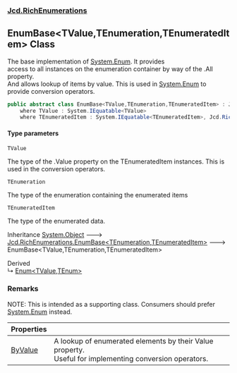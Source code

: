 ### [Jcd.RichEnumerations](Jcd.RichEnumerations.md 'Jcd.RichEnumerations')

## EnumBase<TValue,TEnumeration,TEnumeratedItem> Class

The base implementation of [System.Enum](https://docs.microsoft.com/en-us/dotnet/api/System.Enum 'System.Enum'). It provides  
access to all instances on the enumeration container by way of the .All property.  
And allows lookup of items by value. This is used in [System.Enum](https://docs.microsoft.com/en-us/dotnet/api/System.Enum 'System.Enum') to provide conversion operators.

```csharp
public abstract class EnumBase<TValue,TEnumeration,TEnumeratedItem> : Jcd.RichEnumerations.EnumBase<TEnumeration, TEnumeratedItem>
    where TValue : System.IEquatable<TValue>
    where TEnumeratedItem : System.IEquatable<TEnumeratedItem>, Jcd.RichEnumerations.IEnumValueProvider<TValue>
```
#### Type parameters

<a name='Jcd.RichEnumerations.EnumBase_TValue,TEnumeration,TEnumeratedItem_.TValue'></a>

`TValue`

The type of the .Value property on the TEnumeratedItem instances. This is used in the conversion operators.

<a name='Jcd.RichEnumerations.EnumBase_TValue,TEnumeration,TEnumeratedItem_.TEnumeration'></a>

`TEnumeration`

The type of the enumeration containing the enumerated items

<a name='Jcd.RichEnumerations.EnumBase_TValue,TEnumeration,TEnumeratedItem_.TEnumeratedItem'></a>

`TEnumeratedItem`

The type of the enumerated data.

Inheritance [System.Object](https://docs.microsoft.com/en-us/dotnet/api/System.Object 'System.Object') &#129106; [Jcd.RichEnumerations.EnumBase&lt;](Jcd.RichEnumerations.EnumBase_TEnumeration,TEnumeratedItem_.md 'Jcd.RichEnumerations.EnumBase<TEnumeration,TEnumeratedItem>')[TEnumeration](Jcd.RichEnumerations.EnumBase_TValue,TEnumeration,TEnumeratedItem_.md#Jcd.RichEnumerations.EnumBase_TValue,TEnumeration,TEnumeratedItem_.TEnumeration 'Jcd.RichEnumerations.EnumBase<TValue,TEnumeration,TEnumeratedItem>.TEnumeration')[,](Jcd.RichEnumerations.EnumBase_TEnumeration,TEnumeratedItem_.md 'Jcd.RichEnumerations.EnumBase<TEnumeration,TEnumeratedItem>')[TEnumeratedItem](Jcd.RichEnumerations.EnumBase_TValue,TEnumeration,TEnumeratedItem_.md#Jcd.RichEnumerations.EnumBase_TValue,TEnumeration,TEnumeratedItem_.TEnumeratedItem 'Jcd.RichEnumerations.EnumBase<TValue,TEnumeration,TEnumeratedItem>.TEnumeratedItem')[&gt;](Jcd.RichEnumerations.EnumBase_TEnumeration,TEnumeratedItem_.md 'Jcd.RichEnumerations.EnumBase<TEnumeration,TEnumeratedItem>') &#129106; EnumBase<TValue,TEnumeration,TEnumeratedItem>

Derived  
&#8627; [Enum&lt;TValue,TEnum&gt;](Jcd.RichEnumerations.Enum_TValue,TEnum_.md 'Jcd.RichEnumerations.Enum<TValue,TEnum>')

### Remarks
NOTE: This is intended as a supporting class. Consumers should prefer [System.Enum](https://docs.microsoft.com/en-us/dotnet/api/System.Enum 'System.Enum') instead.

| Properties | |
| :--- | :--- |
| [ByValue](Jcd.RichEnumerations.EnumBase_TValue,TEnumeration,TEnumeratedItem_.ByValue.md 'Jcd.RichEnumerations.EnumBase<TValue,TEnumeration,TEnumeratedItem>.ByValue') | A lookup of enumerated elements by their Value property.<br/>Useful for implementing conversion operators. |

